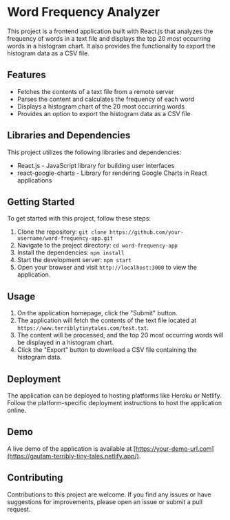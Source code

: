 # Word Frequency Analyzer

This project is a frontend application built with React.js that analyzes the frequency of words in a text file and displays the top 20 most occurring words in a histogram chart. It also provides the functionality to export the histogram data as a CSV file.

## Features

- Fetches the contents of a text file from a remote server
- Parses the content and calculates the frequency of each word
- Displays a histogram chart of the 20 most occurring words
- Provides an option to export the histogram data as a CSV file

## Libraries and Dependencies

This project utilizes the following libraries and dependencies:

- React.js - JavaScript library for building user interfaces
- react-google-charts - Library for rendering Google Charts in React applications

## Getting Started

To get started with this project, follow these steps:

1. Clone the repository: `git clone https://github.com/your-username/word-frequency-app.git`
2. Navigate to the project directory: `cd word-frequency-app`
3. Install the dependencies: `npm install`
4. Start the development server: `npm start`
5. Open your browser and visit `http://localhost:3000` to view the application.

## Usage

1. On the application homepage, click the "Submit" button.
2. The application will fetch the contents of the text file located at `https://www.terriblytinytales.com/test.txt`.
3. The content will be processed, and the top 20 most occurring words will be displayed in a histogram chart.
4. Click the "Export" button to download a CSV file containing the histogram data.

## Deployment

The application can be deployed to hosting platforms like Heroku or Netlify. Follow the platform-specific deployment instructions to host the application online.

## Demo

A live demo of the application is available at [https://your-demo-url.com](https://gautam-terribly-tiny-tales.netlify.app/).

## Contributing

Contributions to this project are welcome. If you find any issues or have suggestions for improvements, please open an issue or submit a pull request.



